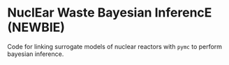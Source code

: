 # NuclEar Waste Bayesian InferencE (NEWBIE)

Code for linking surrogate models of nuclear reactors with `pymc` to perform bayesian inference.
